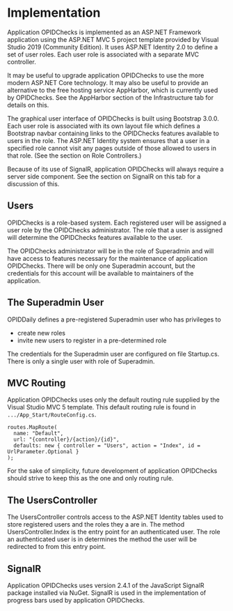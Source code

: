 # Implementation
Application OPIDChecks is implemented as an ASP.NET Framework application using the ASP.NET MVC 5 project template provided by Visual Studio 2019
(Community Edition). It uses ASP.NET Identity 2.0 to define a set of user roles. Each user role is associated with a separate MVC controller.

It may be useful to upgrade application OPIDChecks to use the more modern ASP.NET Core technology. It may also be useful to provide an alternative to the
free hosting service AppHarbor, which is currently used by OPIDChecks. See the AppHarbor section of the Infrastructure
tab for details on this.

The graphical user interface of OPIDChecks is built using Bootstrap 3.0.0. Each user role is associated with its own
layout file which defines a
Bootstrap navbar containing links to the OPIDChecks features available to users in the role. The ASP.NET Identity
system ensures that a user in a
specified role cannot visit any pages outside of those allowed to users in that role. (See the section on Role
  Controllers.)

Because of its use of SignalR, application OPIDChecks will always require a server side component. See the section on
SignalR on this tab for a discussion of this.

## Users
OPIDChecks is a role-based system. Each registered user will be assigned a user role by the OPIDChecks administrator. The role that a user is assigned
will determine the OPIDChecks features available to the user.  

The OPIDChecks administrator will be in the role of Superadmin and will have access to features necessary for the maintenance of application OPIDChecks.
There will be only one Superadmin account, but the credentials for this account will be available to maintainers of the application.

## The Superadmin User
OPIDDaily defines a pre-registered Superadmin user who has privileges to

* create new roles
* invite new users to register in a pre-determined role

The credentials for the Superadmin user are configured on file Startup.cs. There is only a single user with role of
Superadmin.

## MVC Routing
Application OPIDChecks uses only the default routing rule supplied by the Visual Studio MVC 5 template. This default routing rule is found in
`.../App_Start/RouteConfig.cs`.

    routes.MapRoute(
      name: "Default",
      url: "{controller}/{action}/{id}",
      defaults: new { controller = "Users", action = "Index", id = UrlParameter.Optional }
    );

For the sake of simplicity, future development of application OPIDChecks should strive to keep this as the one and
only routing rule.

## The UsersController
The UsersController controls access to the ASP.NET Identity tables used to store registered users and the roles they a
are in. The method UsersController.Index is the entry point for an authenticated user. The role an authenticated user
is in determines the method the user will be redirected to from this entry point.

## SignalR
Application OPIDChecks uses version 2.4.1 of the JavaScript SignalR package installed via NuGet. SignalR is
used in the implementation of progress bars used by application OPIDChecks.
